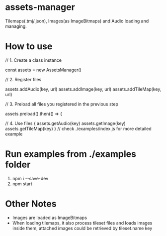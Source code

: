 # assets-manager
Tilemaps(.tmj/.json), Images(as ImageBitmaps) and Audio loading and managing.

# How to use

// 1. Create a class instance

const assets = new AssetsManager()

// 2. Register files

assets.addAudio(key, url)
assets.addImage(key, url)
assets.addTileMap(key, url)

// 3. Preload all files you registered in the previous step

assets.preload().then(() => {

// 4. Use files
{
    assets.getAudio(key)
    assets.getImage(key)
    assets.getTileMap(key)
}
// check ./examples/index.js for more detailed example

# Run examples from ./examples folder

1. npm i --save-dev
2. npm start

# Other Notes

* Images are loaded as ImageBitmaps
* When loading tilemaps, it also process tileset files and loads images inside them, attached images could be retrieved by tileset.name key